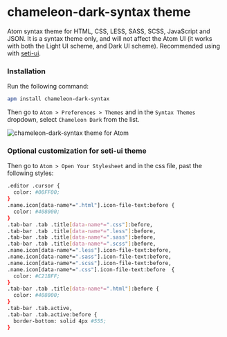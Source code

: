 # chameleon-dark-syntax theme

Atom syntax theme for HTML, CSS, LESS, SASS, SCSS, JavaScript and JSON. It is a syntax theme only, and will not affect the Atom UI (it works with both the Light UI scheme, and Dark UI scheme). Recommended using with <a href="https://github.com/jesseweed/seti-ui">seti-ui</a>.

### Installation

Run the following command:

```sh
apm install chameleon-dark-syntax
```

Then go to `Atom > Preferences > Themes` and in the `Syntax Themes` dropdown, select `Chameleon Dark` from the list.

![chameleon-dark-syntax theme for Atom](http://i.imgur.com/cTYmwsL.jpg)

### Optional customization for seti-ui theme

Then go to `Atom > Open Your Stylesheet` and in the css file, past the following styles:

```sh
.editor .cursor {
  color: #00FF00;
}
.name.icon[data-name*=".html"].icon-file-text:before {
  color: #408000;
}
.tab-bar .tab .title[data-name*=".css"]:before,
.tab-bar .tab .title[data-name*=".less"]:before,
.tab-bar .tab .title[data-name*=".sass"]:before,
.tab-bar .tab .title[data-name*=".scss"]:before,
.name.icon[data-name*=".less"].icon-file-text:before,
.name.icon[data-name*=".sass"].icon-file-text:before,
.name.icon[data-name*=".scss"].icon-file-text:before,
.name.icon[data-name*=".css"].icon-file-text:before  {
  color: #C21BFF;
}
.tab-bar .tab .title[data-name*=".html"]:before {
  color: #408000;
}
.tab-bar .tab.active,
.tab-bar .tab.active:before {
  border-bottom: solid 4px #555;
}
```
